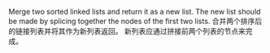 Merge two sorted linked lists and return it as a new list. The new list should be made by splicing together the nodes of the first two lists.
合并两个排序后的链接列表并将其作为新列表返回。 新列表应通过拼接前两个列表的节点来完成。